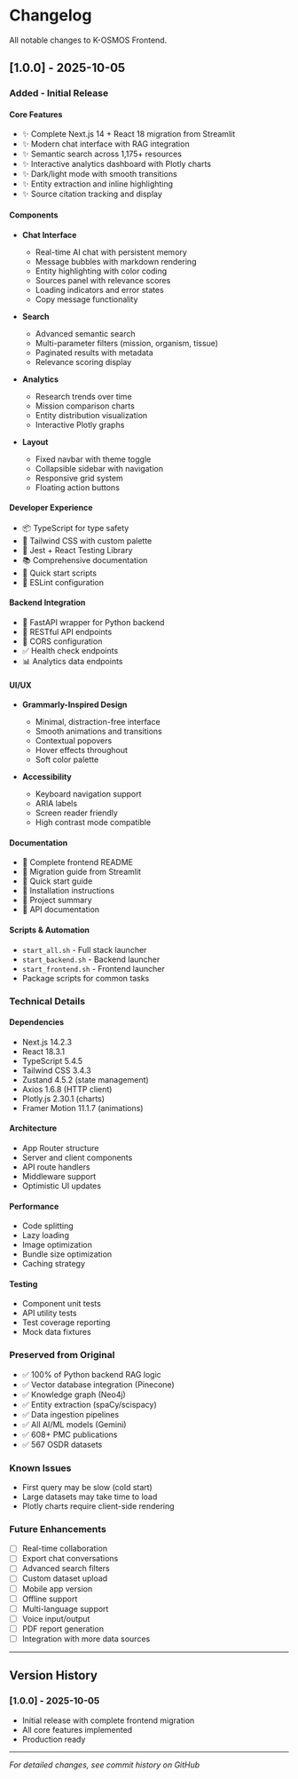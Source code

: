# Changelog

All notable changes to K-OSMOS Frontend.

## [1.0.0] - 2025-10-05

### Added - Initial Release

#### Core Features
- ✨ Complete Next.js 14 + React 18 migration from Streamlit
- ✨ Modern chat interface with RAG integration
- ✨ Semantic search across 1,175+ resources
- ✨ Interactive analytics dashboard with Plotly charts
- ✨ Dark/light mode with smooth transitions
- ✨ Entity extraction and inline highlighting
- ✨ Source citation tracking and display

#### Components
- **Chat Interface**
  - Real-time AI chat with persistent memory
  - Message bubbles with markdown rendering
  - Entity highlighting with color coding
  - Sources panel with relevance scores
  - Loading indicators and error states
  - Copy message functionality

- **Search**
  - Advanced semantic search
  - Multi-parameter filters (mission, organism, tissue)
  - Paginated results with metadata
  - Relevance scoring display

- **Analytics**
  - Research trends over time
  - Mission comparison charts
  - Entity distribution visualization
  - Interactive Plotly graphs

- **Layout**
  - Fixed navbar with theme toggle
  - Collapsible sidebar with navigation
  - Responsive grid system
  - Floating action buttons

#### Developer Experience
- 📦 TypeScript for type safety
- 🎨 Tailwind CSS with custom palette
- 🧪 Jest + React Testing Library
- 📚 Comprehensive documentation
- 🚀 Quick start scripts
- 🔧 ESLint configuration

#### Backend Integration
- 🔌 FastAPI wrapper for Python backend
- 🔄 RESTful API endpoints
- 🔐 CORS configuration
- ✅ Health check endpoints
- 📊 Analytics data endpoints

#### UI/UX
- **Grammarly-Inspired Design**
  - Minimal, distraction-free interface
  - Smooth animations and transitions
  - Contextual popovers
  - Hover effects throughout
  - Soft color palette

- **Accessibility**
  - Keyboard navigation support
  - ARIA labels
  - Screen reader friendly
  - High contrast mode compatible

#### Documentation
- 📖 Complete frontend README
- 📘 Migration guide from Streamlit
- 📗 Quick start guide
- 📕 Installation instructions
- 📙 Project summary
- 📔 API documentation

#### Scripts & Automation
- `start_all.sh` - Full stack launcher
- `start_backend.sh` - Backend launcher
- `start_frontend.sh` - Frontend launcher
- Package scripts for common tasks

### Technical Details

#### Dependencies
- Next.js 14.2.3
- React 18.3.1
- TypeScript 5.4.5
- Tailwind CSS 3.4.3
- Zustand 4.5.2 (state management)
- Axios 1.6.8 (HTTP client)
- Plotly.js 2.30.1 (charts)
- Framer Motion 11.1.7 (animations)

#### Architecture
- App Router structure
- Server and client components
- API route handlers
- Middleware support
- Optimistic UI updates

#### Performance
- Code splitting
- Lazy loading
- Image optimization
- Bundle size optimization
- Caching strategy

#### Testing
- Component unit tests
- API utility tests
- Test coverage reporting
- Mock data fixtures

### Preserved from Original
- ✅ 100% of Python backend RAG logic
- ✅ Vector database integration (Pinecone)
- ✅ Knowledge graph (Neo4j)
- ✅ Entity extraction (spaCy/scispacy)
- ✅ Data ingestion pipelines
- ✅ All AI/ML models (Gemini)
- ✅ 608+ PMC publications
- ✅ 567 OSDR datasets

### Known Issues
- First query may be slow (cold start)
- Large datasets may take time to load
- Plotly charts require client-side rendering

### Future Enhancements
- [ ] Real-time collaboration
- [ ] Export chat conversations
- [ ] Advanced search filters
- [ ] Custom dataset upload
- [ ] Mobile app version
- [ ] Offline support
- [ ] Multi-language support
- [ ] Voice input/output
- [ ] PDF report generation
- [ ] Integration with more data sources

---

## Version History

### [1.0.0] - 2025-10-05
- Initial release with complete frontend migration
- All core features implemented
- Production ready

---

*For detailed changes, see commit history on GitHub*
